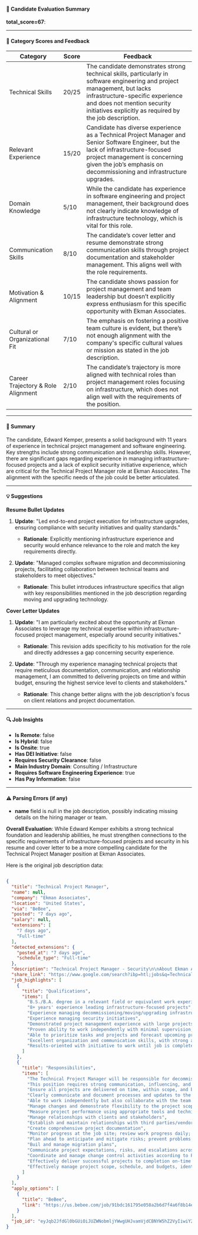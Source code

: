 #### 📄 Candidate Evaluation Summary
**total_score=67**:  

---

#### 🎯 Category Scores and Feedback

| Category                        | Score | Feedback |
|----------------------------------|-------|----------|
| Technical Skills                 | 20/25 | The candidate demonstrates strong technical skills, particularly in software engineering and project management, but lacks infrastructure-specific experience and does not mention security initiatives explicitly as required by the job description. |
| Relevant Experience              | 15/20 | Candidate has diverse experience as a Technical Project Manager and Senior Software Engineer, but the lack of infrastructure-focused project management is concerning given the job’s emphasis on decommissioning and infrastructure upgrades. |
| Domain Knowledge                 | 5/10  | While the candidate has experience in software engineering and project management, their background does not clearly indicate knowledge of infrastructure technology, which is vital for this role. |
| Communication Skills             | 8/10  | The candidate’s cover letter and resume demonstrate strong communication skills through project documentation and stakeholder management. This aligns well with the role requirements. |
| Motivation & Alignment           | 10/15 | The candidate shows passion for project management and team leadership but doesn’t explicitly express enthusiasm for this specific opportunity with Ekman Associates. |
| Cultural or Organizational Fit   | 7/10  | The emphasis on fostering a positive team culture is evident, but there’s not enough alignment with the company's specific cultural values or mission as stated in the job description. |
| Career Trajectory & Role Alignment | 2/10 | The candidate’s trajectory is more aligned with technical roles than project management roles focusing on infrastructure, which does not align well with the requirements of the position. |

---

#### 🧾 Summary

The candidate, Edward Kemper, presents a solid background with 11 years of experience in technical project management and software engineering. Key strengths include strong communication and leadership skills. However, there are significant gaps regarding experience in managing infrastructure-focused projects and a lack of explicit security initiative experience, which are critical for the Technical Project Manager role at Ekman Associates. The alignment with the specific needs of the job could be better articulated.

---

#### 💡 Suggestions

**Resume Bullet Updates**  
1. **Update**: "Led end-to-end project execution for infrastructure upgrades, ensuring compliance with security initiatives and quality standards."
   - **Rationale**: Explicitly mentioning infrastructure experience and security would enhance relevance to the role and match the key requirements directly.

2. **Update**: "Managed complex software migration and decommissioning projects, facilitating collaboration between technical teams and stakeholders to meet objectives."
   - **Rationale**: This bullet introduces infrastructure specifics that align with key responsibilities mentioned in the job description regarding moving and upgrading technology.

**Cover Letter Updates**  
1. **Update**: "I am particularly excited about the opportunity at Ekman Associates to leverage my technical expertise within infrastructure-focused project management, especially around security initiatives."
   - **Rationale**: This revision adds specificity to his motivation for the role and directly addresses a gap concerning security experience.

2. **Update**: "Through my experience managing technical projects that require meticulous documentation, communication, and relationship management, I am committed to delivering projects on time and within budget, ensuring the highest service level to clients and stakeholders."
   - **Rationale**: This change better aligns with the job description's focus on client relations and project documentation.

---

#### 🔍 Job Insights

- **Is Remote**: false  
- **Is Hybrid**: false  
- **Is Onsite**: true  
- **Has DEI Initiative**: false  
- **Requires Security Clearance**: false  
- **Main Industry Domain**: Consulting / Infrastructure  
- **Requires Software Engineering Experience**: true  
- **Has Pay Information**: false  

---

#### ⚠️ Parsing Errors (if any)

- **name** field is null in the job description, possibly indicating missing details on the hiring manager or team.  

**Overall Evaluation**: While Edward Kemper exhibits a strong technical foundation and leadership abilities, he must strengthen connections to the specific requirements of infrastructure-focused projects and security in his resume and cover letter to be a more compelling candidate for the Technical Project Manager position at Ekman Associates.

Here is the original job description data:

```json

{
  "title": "Technical Project Manager",
  "name": null,
  "company": "Ekman Associates",
  "location": "United States",
  "via": "BeBee",
  "posted": "7 days ago",
  "salary": null,
  "extensions": [
    "7 days ago",
    "Full-time"
  ],
  "detected_extensions": {
    "posted_at": "7 days ago",
    "schedule_type": "Full-time"
  },
  "description": "Technical Project Manager - Security\n\nAbout Ekman Associates:\n\nWe are a management consulting firm that specializes in developing business, digital, and technology strategy, delivering solutions, and addressing human resource demands.\n\nJob Summary:\n\nThe Technical Project Manager will be responsible for decommissioning, moving, or updating equipment. This position requires strong communication, influencing, and negotiation skills, with a strong technical foundation.\n\nKey Responsibilities:\n\u2022 Ensure all projects are delivered on time, within scope, and budget.\n\u2022 Clearly communicate and document processes and updates to the team, vendors, and partners.\n\u2022 Able to work independently but also collaborate with the team for making good decisions.\n\u2022 Manage changes and demonstrate flexibility to the project scope and schedule.\n\u2022 Measure project performance using appropriate tools and techniques.\n\u2022 Manage relationships with clients and stakeholders.\n\u2022 Establish and maintain relationships with third parties/vendors, where applicable.\n\u2022 Create comprehensive project documentation.\n\u2022 Monitor progress at the job site; review work progress daily; prepare internal and external reports on job status.\n\u2022 Plan ahead to anticipate and mitigate risks; prevent problems and resolve issues.\n\u2022 Buil and manage migration plans.\n\u2022 Communicate project expectations, risks, and escalations across all levels of the organization.\n\u2022 Coordinate and manage change control activities according to PMO standards.\n\u2022 Effectively deliver successful projects to completion on-time and within budget.\n\u2022 Effectively manage project scope, schedule, and budgets, identifying risks, issues, and dependencies proactively.\n\nQualifications:\n\u2022 B.S./B.A. degree in a relevant field or equivalent work experience.\n\u2022 8+ years' experience leading infrastructure-focused projects.\n\u2022 Experience managing decommissioning/moving/upgrading infrastructure technology (e.g., cabling, racks, servers, equipment).\n\u2022 Experience managing security initiatives.\n\u2022 Demonstrated project management experience with large projects, organizational skills, and ability to maintain/create standards.\n\u2022 Proven ability to work independently with minimal supervision; self-motivated, able to initiate ideas, and take ownership of work.\n\u2022 Able to prioritize tasks and projects and forecast upcoming project needs.\n\u2022 Excellent organization and communication skills, with strong attention to detail.\n\u2022 Results-oriented with initiative to work until job is complete.",
  "share_link": "https://www.google.com/search?ibp=htl;jobs&q=Technical+Project+Manager&htidocid=6GOl25jnGDxJHYoXAAAAAA%3D%3D&hl=en-US&shndl=37&shmd=H4sIAAAAAAAA_xXJsQrCQAyAYVz7CE5xFewVwUUnhyIIgqDOJT3D3dVrUi4Z-hw-sXb5h--vvquqeZKPnDxmuBcZyBvckDFQgR1cpQclLD6CMFxEQqb1KZpNenRONddBDS352svohKmX2Q3S65JOIxaaMhp1-0Mz1xOH7ab9jMhwVhWf_kchMbw4Gb3hYQv8ACXJzDaVAAAA&shmds=v1_AQbUm958E9d9G08MAXJFH0YZBB09gmqfGW-h5e6SQp0mylawPA&source=sh/x/job/li/m1/1#fpstate=tldetail&htivrt=jobs&htiq=Technical+Project+Manager&htidocid=6GOl25jnGDxJHYoXAAAAAA%3D%3D",
  "job_highlights": [
    {
      "title": "Qualifications",
      "items": [
        "B.S./B.A. degree in a relevant field or equivalent work experience",
        "8+ years' experience leading infrastructure-focused projects",
        "Experience managing decommissioning/moving/upgrading infrastructure technology (e.g., cabling, racks, servers, equipment)",
        "Experience managing security initiatives",
        "Demonstrated project management experience with large projects, organizational skills, and ability to maintain/create standards",
        "Proven ability to work independently with minimal supervision; self-motivated, able to initiate ideas, and take ownership of work",
        "Able to prioritize tasks and projects and forecast upcoming project needs",
        "Excellent organization and communication skills, with strong attention to detail",
        "Results-oriented with initiative to work until job is complete"
      ]
    },
    {
      "title": "Responsibilities",
      "items": [
        "The Technical Project Manager will be responsible for decommissioning, moving, or updating equipment",
        "This position requires strong communication, influencing, and negotiation skills, with a strong technical foundation",
        "Ensure all projects are delivered on time, within scope, and budget",
        "Clearly communicate and document processes and updates to the team, vendors, and partners",
        "Able to work independently but also collaborate with the team for making good decisions",
        "Manage changes and demonstrate flexibility to the project scope and schedule",
        "Measure project performance using appropriate tools and techniques",
        "Manage relationships with clients and stakeholders",
        "Establish and maintain relationships with third parties/vendors, where applicable",
        "Create comprehensive project documentation",
        "Monitor progress at the job site; review work progress daily; prepare internal and external reports on job status",
        "Plan ahead to anticipate and mitigate risks; prevent problems and resolve issues",
        "Buil and manage migration plans",
        "Communicate project expectations, risks, and escalations across all levels of the organization",
        "Coordinate and manage change control activities according to PMO standards",
        "Effectively deliver successful projects to completion on-time and within budget",
        "Effectively manage project scope, schedule, and budgets, identifying risks, issues, and dependencies proactively"
      ]
    }
  ],
  "apply_options": [
    {
      "title": "BeBee",
      "link": "https://us.bebee.com/job/91bdc161795e058a2b6d7f4a6f8b14ee?utm_campaign=google_jobs_apply&utm_source=google_jobs_apply&utm_medium=organic"
    }
  ],
  "job_id": "eyJqb2JfdGl0bGUiOiJUZWNobmljYWwgUHJvamVjdCBNYW5hZ2VyIiwiY29tcGFueV9uYW1lIjoiRWttYW4gQXNzb2NpYXRlcyIsImFkZHJlc3NfY2l0eSI6IlVuaXRlZCBTdGF0ZXMiLCJodGlkb2NpZCI6IjZHT2wyNWpuR0R4SkhZb1hBQUFBQUE9PSIsInV1bGUiOiJ3K0NBSVFJQ0lOVlc1cGRHVmtJRk4wWVhSbGN3In0="
}